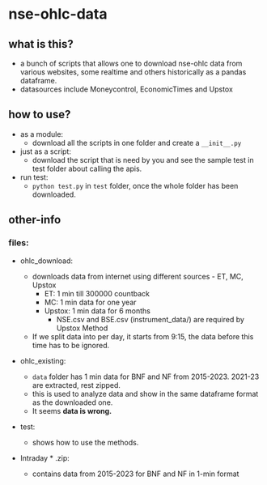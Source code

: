 # nse-ohlc-data

## what is this?
- a bunch of scripts that allows one to download nse-ohlc data from various websites, some realtime and others historically as a pandas dataframe.
- datasources include Moneycontrol, EconomicTimes and Upstox

## how to use?
- as a module:
  * download all the scripts in one folder and create a ```__init__.py```
- just as a script:
  * download the script that is need by you and see the sample test in test folder about calling the apis.
- run test:
  * ```python test.py``` in ```test``` folder, once the whole folder has been downloaded.


## other-info

### files:
- ohlc_download:
  * downloads data from internet using different sources - ET, MC, Upstox
     - ET: 1 min till 300000 countback
     - MC: 1 min data for one year
     - Upstox: 1 min data for 6 months
       * NSE.csv and BSE.csv (instrument_data/) are required by Upstox Method
  * If we split data into per day, it starts from 9:15, the data before this time has to be ignored.

- ohlc_existing:
  * ```data``` folder has 1 min data for BNF and NF from 2015-2023. 2021-23 are extracted, rest zipped.
  * this is used to analyze data and show in the same dataframe format as the downloaded one.
  * It seems **data is wrong.**
 
- test:
  * shows how to use the methods.

- Intraday * .zip:
  * contains data from 2015-2023 for BNF and NF in 1-min format

